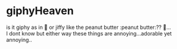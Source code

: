 # giphyHeaven

is it giphy as in :gift: or jiffy like the peanut butter :peanut butter:?? :thinking:... <br>
I dont know but either way these things are annoying...adorable yet annoying..
